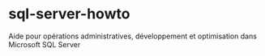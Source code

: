 # sql-server-howto

Aide pour opérations administratives, développement et optimisation dans Microsoft SQL Server
